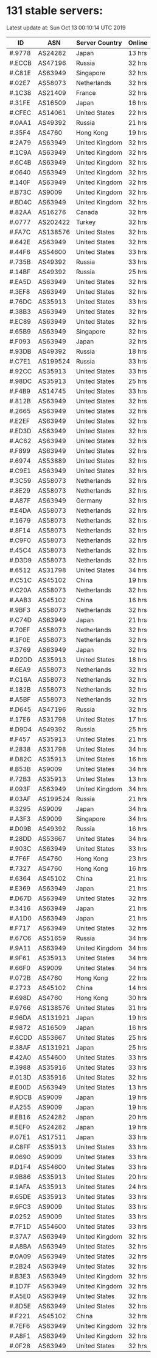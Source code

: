 # 131 stable servers:

Latest update at: Sun Oct 13 00:10:14 UTC 2019

| ID | ASN | Server Country | Online |
| -- | --- | -------------- | ------ |
| #.9778 | AS24282 | Japan | 13 hrs |
| #.ECCB | AS47196 | Russia | 32 hrs |
| #.C81E | AS63949 | Singapore | 32 hrs |
| #.02E7 | AS58073 | Netherlands | 32 hrs |
| #.1C38 | AS21409 | France | 32 hrs |
| #.31FE | AS16509 | Japan | 16 hrs |
| #.CFEC | AS14061 | United States | 22 hrs |
| #.0AA1 | AS49392 | Russia | 21 hrs |
| #.35F4 | AS4760 | Hong Kong | 19 hrs |
| #.2A79 | AS63949 | United Kingdom | 32 hrs |
| #.1C9A | AS63949 | United Kingdom | 32 hrs |
| #.6C4B | AS63949 | United Kingdom | 32 hrs |
| #.0640 | AS63949 | United Kingdom | 32 hrs |
| #.140F | AS63949 | United Kingdom | 32 hrs |
| #.B73C | AS9009 | United Kingdom | 32 hrs |
| #.BD4C | AS63949 | United Kingdom | 32 hrs |
| #.82AA | AS16276 | Canada | 32 hrs |
| #.0777 | AS202422 | Turkey | 32 hrs |
| #.FA7C | AS138576 | United States | 32 hrs |
| #.642E | AS63949 | United States | 32 hrs |
| #.44F6 | AS54600 | United States | 33 hrs |
| #.735B | AS49392 | Russia | 33 hrs |
| #.14BF | AS49392 | Russia | 25 hrs |
| #.EA5D | AS63949 | United States | 32 hrs |
| #.3EF8 | AS63949 | United States | 32 hrs |
| #.76DC | AS35913 | United States | 33 hrs |
| #.38B3 | AS63949 | United States | 32 hrs |
| #.EC89 | AS63949 | United States | 32 hrs |
| #.65B9 | AS63949 | Singapore | 32 hrs |
| #.F093 | AS63949 | Japan | 32 hrs |
| #.93DB | AS49392 | Russia | 18 hrs |
| #.C7E1 | AS199524 | Russia | 33 hrs |
| #.92CC | AS35913 | United States | 33 hrs |
| #.98DC | AS35913 | United States | 25 hrs |
| #.F4B9 | AS14745 | United States | 33 hrs |
| #.812B | AS63949 | United States | 32 hrs |
| #.2665 | AS63949 | United States | 32 hrs |
| #.E2EF | AS63949 | United States | 32 hrs |
| #.ED3D | AS63949 | United States | 32 hrs |
| #.AC62 | AS63949 | United States | 32 hrs |
| #.F899 | AS63949 | United States | 32 hrs |
| #.6974 | AS53889 | United States | 32 hrs |
| #.C9E1 | AS63949 | United States | 32 hrs |
| #.3C59 | AS58073 | Netherlands | 32 hrs |
| #.8E29 | AS58073 | Netherlands | 32 hrs |
| #.A87F | AS63949 | Germany | 32 hrs |
| #.E4DA | AS58073 | Netherlands | 32 hrs |
| #.1679 | AS58073 | Netherlands | 32 hrs |
| #.8F14 | AS58073 | Netherlands | 32 hrs |
| #.C9F0 | AS58073 | Netherlands | 32 hrs |
| #.45C4 | AS58073 | Netherlands | 32 hrs |
| #.D3D9 | AS58073 | Netherlands | 32 hrs |
| #.6512 | AS31798 | United States | 34 hrs |
| #.C51C | AS45102 | China | 19 hrs |
| #.C20A | AS58073 | Netherlands | 32 hrs |
| #.AAB3 | AS45102 | China | 16 hrs |
| #.9BF3 | AS58073 | Netherlands | 32 hrs |
| #.C74D | AS63949 | Japan | 21 hrs |
| #.70EF | AS58073 | Netherlands | 32 hrs |
| #.1F0E | AS58073 | Netherlands | 32 hrs |
| #.3769 | AS63949 | Japan | 32 hrs |
| #.D2DD | AS35913 | United States | 18 hrs |
| #.6EA9 | AS58073 | Netherlands | 32 hrs |
| #.C16A | AS58073 | Netherlands | 32 hrs |
| #.182B | AS58073 | Netherlands | 32 hrs |
| #.A5BF | AS58073 | Netherlands | 32 hrs |
| #.D645 | AS47196 | Russia | 32 hrs |
| #.17E6 | AS31798 | United States | 17 hrs |
| #.D9D4 | AS49392 | Russia | 25 hrs |
| #.F457 | AS35913 | United States | 21 hrs |
| #.2838 | AS31798 | United States | 34 hrs |
| #.D82C | AS35913 | United States | 16 hrs |
| #.B53B | AS9009 | United States | 34 hrs |
| #.72B3 | AS35913 | United States | 13 hrs |
| #.093F | AS63949 | United Kingdom | 34 hrs |
| #.03AF | AS199524 | Russia | 21 hrs |
| #.3295 | AS9009 | Japan | 34 hrs |
| #.A3F3 | AS9009 | Singapore | 34 hrs |
| #.D09B | AS49392 | Russia | 16 hrs |
| #.28DD | AS53667 | United States | 34 hrs |
| #.903C | AS63949 | United States | 33 hrs |
| #.7F6F | AS4760 | Hong Kong | 23 hrs |
| #.7327 | AS4760 | Hong Kong | 16 hrs |
| #.6364 | AS45102 | China | 21 hrs |
| #.E369 | AS63949 | Japan | 21 hrs |
| #.D67D | AS63949 | United States | 32 hrs |
| #.3416 | AS63949 | Japan | 21 hrs |
| #.A1D0 | AS63949 | Japan | 21 hrs |
| #.F717 | AS63949 | United States | 32 hrs |
| #.67C6 | AS51659 | Russia | 34 hrs |
| #.9A11 | AS63949 | United Kingdom | 34 hrs |
| #.9F61 | AS35913 | United States | 34 hrs |
| #.66F0 | AS9009 | United States | 34 hrs |
| #.072B | AS4760 | Hong Kong | 22 hrs |
| #.2723 | AS45102 | China | 14 hrs |
| #.698D | AS4760 | Hong Kong | 30 hrs |
| #.9766 | AS138576 | United States | 31 hrs |
| #.96DA | AS131921 | Japan | 19 hrs |
| #.9872 | AS16509 | Japan | 16 hrs |
| #.6CDD | AS53667 | United States | 25 hrs |
| #.38AF | AS131921 | Japan | 25 hrs |
| #.42A0 | AS54600 | United States | 33 hrs |
| #.3988 | AS35916 | United States | 33 hrs |
| #.013D | AS35916 | United States | 32 hrs |
| #.E00D | AS63949 | United States | 13 hrs |
| #.9DCB | AS9009 | Japan | 19 hrs |
| #.A255 | AS9009 | Japan | 19 hrs |
| #.EB16 | AS24282 | Japan | 20 hrs |
| #.5EF0 | AS24282 | Japan | 19 hrs |
| #.07E1 | AS17511 | Japan | 33 hrs |
| #.C8FF | AS35913 | United States | 33 hrs |
| #.0690 | AS9009 | United States | 33 hrs |
| #.D1F4 | AS54600 | United States | 33 hrs |
| #.9B86 | AS35913 | United States | 20 hrs |
| #.1AFA | AS35913 | United States | 24 hrs |
| #.65DE | AS35913 | United States | 33 hrs |
| #.9FC3 | AS9009 | United States | 33 hrs |
| #.0252 | AS9009 | United States | 33 hrs |
| #.7F1D | AS54600 | United States | 33 hrs |
| #.37A7 | AS63949 | United Kingdom | 32 hrs |
| #.A8BA | AS63949 | United States | 32 hrs |
| #.0A09 | AS63949 | United States | 32 hrs |
| #.2B24 | AS63949 | United States | 32 hrs |
| #.B3E3 | AS63949 | United Kingdom | 32 hrs |
| #.1D7F | AS63949 | United Kingdom | 32 hrs |
| #.A5E0 | AS63949 | United States | 32 hrs |
| #.8D5E | AS63949 | United States | 32 hrs |
| #.F221 | AS45102 | China | 32 hrs |
| #.7EF6 | AS63949 | United Kingdom | 32 hrs |
| #.A8F1 | AS63949 | United Kingdom | 32 hrs |
| #.0F28 | AS63949 | United States | 32 hrs |

